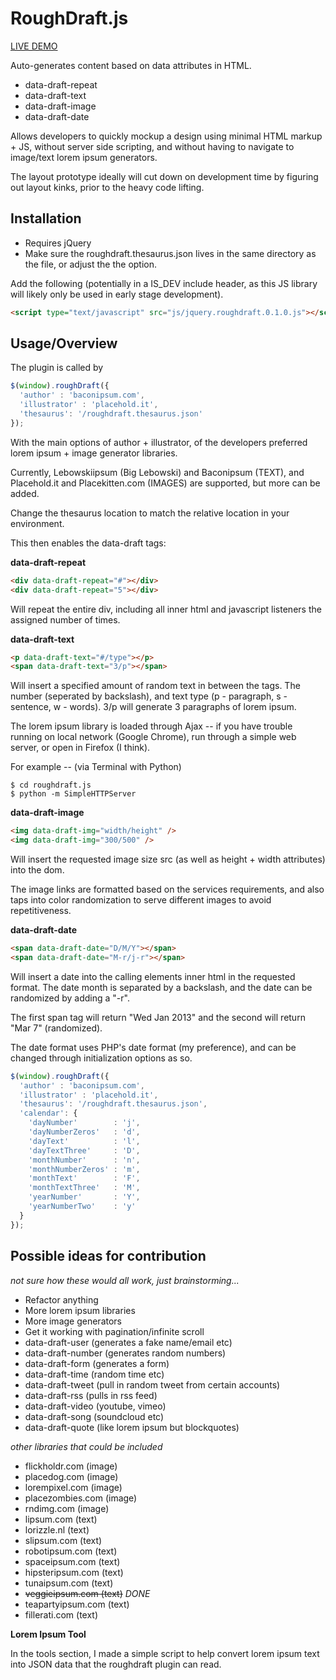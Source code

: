 RoughDraft.js
=============

[LIVE DEMO](http://ndreckshage.github.com/roughdraft.js/)

Auto-generates content based on data attributes in HTML.

+ data-draft-repeat
+ data-draft-text
+ data-draft-image
+ data-draft-date

Allows developers to quickly mockup a design using minimal HTML markup + JS, without server side scripting, and without having to navigate to image/text lorem ipsum generators.

The layout prototype ideally will cut down on development time by figuring out layout kinks, prior to the heavy code lifting.

Installation 
-----------

+ Requires jQuery
+ Make sure the roughdraft.thesaurus.json lives in the same directory as the file, or adjust the the option.

Add the following (potentially in a IS_DEV include header, as this JS library will likely only be used in early stage development).

```html
<script type="text/javascript" src="js/jquery.roughdraft.0.1.0.js"></script>
```

Usage/Overview
-----------

The plugin is called by

```javascript
$(window).roughDraft({
  'author' : 'baconipsum.com',
  'illustrator' : 'placehold.it',
  'thesaurus': '/roughdraft.thesaurus.json'
});
```

With the main options of author + illustrator, of the developers preferred lorem ipsum + image generator libraries.

Currently, Lebowskiipsum (Big Lebowski) and Baconipsum (TEXT), and Placehold.it and Placekitten.com (IMAGES) are supported, but more can be added.

Change the thesaurus location to match the relative location in your environment.

This then enables the data-draft tags:

**data-draft-repeat**

```html
<div data-draft-repeat="#"></div>
<div data-draft-repeat="5"></div>
```

Will repeat the entire div, including all inner html and javascript listeners the assigned number of times.

**data-draft-text**

```html
<p data-draft-text="#/type"></p>
<span data-draft-text="3/p"></span>
```

Will insert a specified amount of random text in between the tags. The number (seperated by backslash), and text type (p - paragraph, s - sentence, w - words). 3/p will generate 3 paragraphs of lorem ipsum.

The lorem ipsum library is loaded through Ajax -- if you have trouble running on local network (Google Chrome), run through a simple web server, or open in Firefox (I think).

For example -- (via Terminal with Python)

```
$ cd roughdraft.js
$ python -m SimpleHTTPServer
```

**data-draft-image**

```html
<img data-draft-img="width/height" />
<img data-draft-img="300/500" />
```

Will insert the requested image size src (as well as height + width attributes) into the dom.

The image links are formatted based on the services requirements, and also taps into color randomization to serve different images to avoid repetitiveness.

**data-draft-date**

```html
<span data-draft-date="D/M/Y"></span>
<span data-draft-date="M-r/j-r"></span>
```

Will insert a date into the calling elements inner html in the requested format. The date month is separated by a backslash, and the date can be randomized by adding a "-r".

The first span tag will return "Wed Jan 2013" and the second will return "Mar 7" (randomized).

The date format uses PHP's date format (my preference), and can be changed through initialization options as so.

```javascript
$(window).roughDraft({
  'author' : 'baconipsum.com',
  'illustrator' : 'placehold.it',
  'thesaurus': '/roughdraft.thesaurus.json',
  'calendar': {
    'dayNumber'        : 'j',
    'dayNumberZeros'   : 'd',
    'dayText'          : 'l',
    'dayTextThree'     : 'D',
    'monthNumber'      : 'n',
    'monthNumberZeros' : 'm',
    'monthText'        : 'F',
    'monthTextThree'   : 'M',
    'yearNumber'       : 'Y',
    'yearNumberTwo'    : 'y'
  }
});
```

Possible ideas for contribution
-----------
*not sure how these would all work, just brainstorming...*
+ Refactor anything
+ More lorem ipsum libraries
+ More image generators
+ Get it working with pagination/infinite scroll
+ data-draft-user (generates a fake name/email etc)
+ data-draft-number (generates random numbers)
+ data-draft-form (generates a form)
+ data-draft-time (random time etc)
+ data-draft-tweet (pull in random tweet from certain accounts)
+ data-draft-rss (pulls in rss feed)
+ data-draft-video (youtube, vimeo)
+ data-draft-song (soundcloud etc)
+ data-draft-quote (like lorem ipsum but blockquotes)

*other libraries that could be included*
+ flickholdr.com (image)
+ placedog.com (image)
+ lorempixel.com (image)
+ placezombies.com (image)
+ rndimg.com (image)
+ lipsum.com (text)
+ lorizzle.nl (text)
+ slipsum.com (text)
+ robotipsum.com (text)
+ spaceipsum.com (text)
+ hipsteripsum.com (text)
+ tunaipsum.com (text)
+ ~~veggieipsum.com (text)~~ *DONE*
+ teapartyipsum.com (text)
+ fillerati.com (text)

__Lorem Ipsum Tool__

In the tools section, I made a simple script to help convert lorem ipsum text into JSON data that the roughdraft plugin can read.
